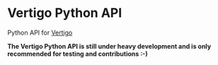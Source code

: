 Vertigo Python API
==================

Python API for [Vertigo](https://github.com/kuujo/vertigo)

**The Vertigo Python API is still under heavy development and is only recommended
for testing and contributions :-)**
